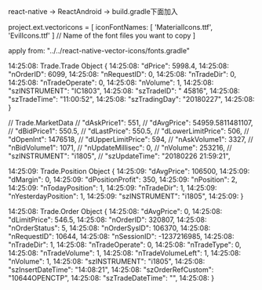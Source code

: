 
react-native -> ReactAndroid -> build.gradle下面加入

project.ext.vectoricons = [
    iconFontNames: [ 'MaterialIcons.ttf', 'EvilIcons.ttf' ] // Name of the font files you want to copy
]

apply from: "../../react-native-vector-icons/fonts.gradle"



14:25:08: Trade.Trade Object {
14:25:08:   "dPrice": 5998.4,
14:25:08:   "nOrderID": 6099,
14:25:08:   "nRequestID": 0,
14:25:08:   "nTradeDir": 0,
14:25:08:   "nTradeOperate": 0,
14:25:08:   "nVolume": 1,
14:25:08:   "szINSTRUMENT": "IC1803",
14:25:08:   "szTradeID": "       45816",
14:25:08:   "szTradeTime": "11:00:52",
14:25:08:   "szTradingDay": "20180227",
14:25:08: }

// Trade.MarketData
  //  "dAskPrice1": 551,
  //  "dAvgPrice": 54959.5811481107,
  //  "dBidPrice1": 550.5,
  //  "dLastPrice": 550.5,
  //  "dLowerLimitPrice": 506,
  //  "dOpenInt": 1476518,
  //  "dUpperLimitPrice": 594,
  //  "nAskVolume1": 3327,
  //  "nBidVolume1": 1071,
  //  "nUpdateMillisec": 0,
  //  "nVolume": 253216,
  //  "szINSTRUMENT": "i1805",
  //  "szUpdateTime": "20180226 21:59:21",

14:25:09: Trade.Position Object {
14:25:09:   "dAvgPrice": 106500,
14:25:09:   "dMargin": 0,
14:25:09:   "dPositionProfit": 350,
14:25:09:   "nPosition": 2,
14:25:09:   "nTodayPosition": 1,
14:25:09:   "nTradeDir": 1,
14:25:09:   "nYesterdayPosition": 1,
14:25:09:   "szINSTRUMENT": "i1805",
14:25:09: }

14:25:08: Trade.Order Object {
14:25:08:   "dAvgPrice": 0,
14:25:08:   "dLimitPrice": 546.5,
14:25:08:   "nOrderID": 320807,
14:25:08:   "nOrderStatus": 5,
14:25:08:   "nOrderSysID": 106370,
14:25:08:   "nRequestID": 10644,
14:25:08:   "nSessionID": -1237216985,
14:25:08:   "nTradeDir": 1,
14:25:08:   "nTradeOperate": 0,
14:25:08:   "nTradeType": 0,
14:25:08:   "nTradeVolume": 1,
14:25:08:   "nTradeVolumeLeft": 1,
14:25:08:   "nVolume": 1,
14:25:08:   "szINSTRUMENT": "i1805",
14:25:08:   "szInsertDateTime": "14:08:21",
14:25:08:   "szOrderRefCustom": "10644OPENCTP",
14:25:08:   "szTradeDateTime": "",
14:25:08: }